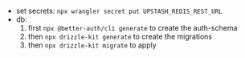 - set secrets: `npx wrangler secret put UPSTASH_REDIS_REST_URL`
- db:
  1. first `npx @better-auth/cli generate` to create the auth-schema
  2. then `npx drizzle-kit generate` to create the migrations
  3. then `npx drizzle-kit migrate` to apply


